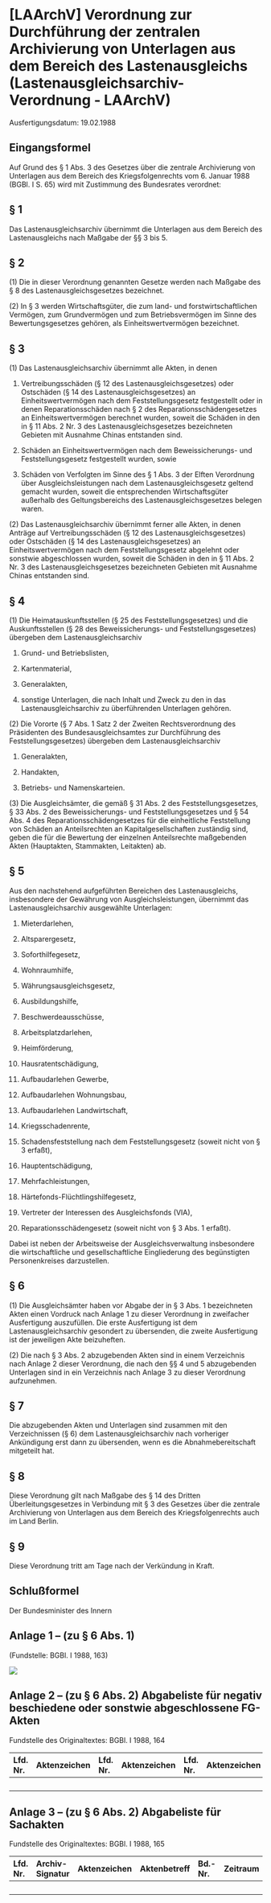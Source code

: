 # [LAArchV] Verordnung zur Durchführung der zentralen Archivierung von Unterlagen aus dem Bereich des Lastenausgleichs  (Lastenausgleichsarchiv-Verordnung - LAArchV)

Ausfertigungsdatum: 19.02.1988

 

## Eingangsformel

Auf Grund des § 1 Abs. 3 des Gesetzes über die zentrale Archivierung von Unterlagen aus dem Bereich des Kriegsfolgenrechts vom 6. Januar 1988 (BGBl. I S. 65) wird mit Zustimmung des Bundesrates verordnet:


## § 1

Das Lastenausgleichsarchiv übernimmt die Unterlagen aus dem Bereich des Lastenausgleichs nach Maßgabe der §§ 3 bis 5.


## § 2

(1) Die in dieser Verordnung genannten Gesetze werden nach Maßgabe des § 8 des Lastenausgleichsgesetzes bezeichnet.

(2) In § 3 werden Wirtschaftsgüter, die zum land- und forstwirtschaftlichen Vermögen, zum Grundvermögen und zum Betriebsvermögen im Sinne des Bewertungsgesetzes gehören, als Einheitswertvermögen bezeichnet.


## § 3

(1) Das Lastenausgleichsarchiv übernimmt alle Akten, in denen

1. Vertreibungsschäden (§ 12 des Lastenausgleichsgesetzes) oder Ostschäden (§ 14 des Lastenausgleichsgesetzes) an Einheitswertvermögen nach dem Feststellungsgesetz festgestellt oder in denen Reparationsschäden nach § 2 des Reparationsschädengesetzes an Einheitswertvermögen berechnet wurden, soweit die Schäden in den in § 11 Abs. 2 Nr. 3 des Lastenausgleichsgesetzes bezeichneten Gebieten mit Ausnahme Chinas entstanden sind.

2. Schäden an Einheitswertvermögen nach dem Beweissicherungs- und Feststellungsgesetz festgestellt wurden, sowie

3. Schäden von Verfolgten im Sinne des § 1 Abs. 3 der Elften Verordnung über Ausgleichsleistungen nach dem Lastenausgleichsgesetz geltend gemacht wurden, soweit die entsprechenden Wirtschaftsgüter außerhalb des Geltungsbereichs des Lastenausgleichsgesetzes belegen waren.

(2) Das Lastenausgleichsarchiv übernimmt ferner alle Akten, in denen Anträge auf Vertreibungsschäden (§ 12 des Lastenausgleichsgesetzes) oder Ostschäden (§ 14 des Lastenausgleichsgesetzes) an Einheitswertvermögen nach dem Feststellungsgesetz abgelehnt oder sonstwie abgeschlossen wurden, soweit die Schäden in den in § 11 Abs. 2 Nr. 3 des Lastenausgleichsgesetzes bezeichneten Gebieten mit Ausnahme Chinas entstanden sind.


## § 4

(1) Die Heimatauskunftsstellen (§ 25 des Feststellungsgesetzes) und die Auskunftsstellen (§ 28 des Beweissicherungs- und Feststellungsgesetzes) übergeben dem Lastenausgleichsarchiv

1. Grund- und Betriebslisten,

2. Kartenmaterial,

3. Generalakten,

4. sonstige Unterlagen, die nach Inhalt und Zweck zu den in das Lastenausgleichsarchiv zu überführenden Unterlagen gehören.

(2) Die Vororte (§ 7 Abs. 1 Satz 2 der Zweiten Rechtsverordnung des Präsidenten des Bundesausgleichsamtes zur Durchführung des Feststellungsgesetzes) übergeben dem Lastenausgleichsarchiv

1. Generalakten,

2. Handakten,

3. Betriebs- und Namenskarteien.

(3) Die Ausgleichsämter, die gemäß § 31 Abs. 2 des Feststellungsgesetzes, § 33 Abs. 2 des Beweissicherungs- und Feststellungsgesetzes und § 54 Abs. 4 des Reparationsschädengesetzes für die einheitliche Feststellung von Schäden an Anteilsrechten an Kapitalgesellschaften zuständig sind, geben die für die Bewertung der einzelnen Anteilsrechte maßgebenden Akten (Hauptakten, Stammakten, Leitakten) ab.


## § 5

Aus den nachstehend aufgeführten Bereichen des Lastenausgleichs, insbesondere der Gewährung von Ausgleichsleistungen, übernimmt das Lastenausgleichsarchiv ausgewählte Unterlagen:

1. Mieterdarlehen,

2. Altsparergesetz,

3. Soforthilfegesetz,

4. Wohnraumhilfe,

5. Währungsausgleichsgesetz,

6. Ausbildungshilfe,

7. Beschwerdeausschüsse,

8. Arbeitsplatzdarlehen,

9. Heimförderung,

10. Hausratentschädigung,

11. Aufbaudarlehen Gewerbe,

12. Aufbaudarlehen Wohnungsbau,

13. Aufbaudarlehen Landwirtschaft,

14. Kriegsschadenrente,

15. Schadensfeststellung nach dem Feststellungsgesetz (soweit nicht von § 3 erfaßt),

16. Hauptentschädigung,

17. Mehrfachleistungen,

18. Härtefonds-Flüchtlingshilfegesetz,

19. Vertreter der Interessen des Ausgleichsfonds (VIA),

20. Reparationsschädengesetz (soweit nicht von § 3 Abs. 1 erfaßt).

Dabei ist neben der Arbeitsweise der Ausgleichsverwaltung insbesondere die wirtschaftliche und gesellschaftliche Eingliederung des begünstigten Personenkreises darzustellen.


## § 6

(1) Die Ausgleichsämter haben vor Abgabe der in § 3 Abs. 1 bezeichneten Akten einen Vordruck nach Anlage 1 zu dieser Verordnung in zweifacher Ausfertigung auszufüllen. Die erste Ausfertigung ist dem Lastenausgleichsarchiv gesondert zu übersenden, die zweite Ausfertigung ist der jeweiligen Akte beizuheften.

(2) Die nach § 3 Abs. 2 abzugebenden Akten sind in einem Verzeichnis nach Anlage 2 dieser Verordnung, die nach den §§ 4 und 5 abzugebenden Unterlagen sind in ein Verzeichnis nach Anlage 3 zu dieser Verordnung aufzunehmen.


## § 7

Die abzugebenden Akten und Unterlagen sind zusammen mit den Verzeichnissen (§ 6) dem Lastenausgleichsarchiv nach vorheriger Ankündigung erst dann zu übersenden, wenn es die Abnahmebereitschaft mitgeteilt hat.


## § 8

Diese Verordnung gilt nach Maßgabe des § 14 des Dritten Überleitungsgesetzes in Verbindung mit § 3 des Gesetzes über die zentrale Archivierung von Unterlagen aus dem Bereich des Kriegsfolgenrechts auch im Land Berlin.


## § 9

Diese Verordnung tritt am Tage nach der Verkündung in Kraft.


## Schlußformel

Der Bundesminister des Innern


## Anlage 1 – (zu § 6 Abs. 1)

(Fundstelle: BGBl. I 1988, 163)

![](../normengrafiken/bgbl1_1988/j0163_0010.jpg)


## Anlage 2 – (zu § 6 Abs. 2)   Abgabeliste für negativ beschiedene oder sonstwie abgeschlossene FG-Akten

Fundstelle des Originaltextes: BGBl. I 1988, 164

  

| Lfd. Nr. | Aktenzeichen | Lfd. Nr. | Aktenzeichen | Lfd. Nr. | Aktenzeichen |
|:---------|:-------------|:---------|:-------------|:---------|:-------------|
|          |              |          |              |          |              |


## Anlage 3 – (zu § 6 Abs. 2)   Abgabeliste für Sachakten

Fundstelle des Originaltextes: BGBl. I 1988, 165

  

| Lfd. Nr. | Archiv-Signatur | Aktenzeichen | Aktenbetreff | Bd.-Nr. | Zeitraum |
|:---------|:----------------|:-------------|:-------------|:--------|:---------|
|          |                 |              |              |         |          |
